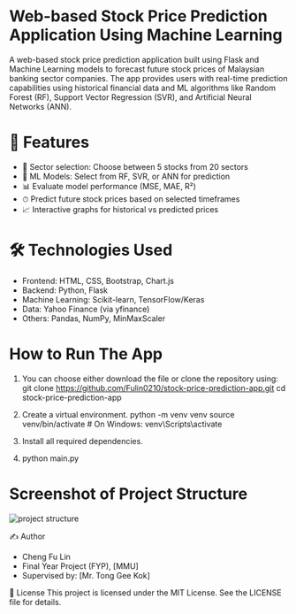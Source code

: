 # Web-based Stock Price Prediction Application Using Machine Learning
A web-based stock price prediction application built using Flask and Machine Learning models to forecast future stock prices of Malaysian banking sector companies. The app provides users with real-time prediction capabilities using historical financial data and ML algorithms like Random Forest (RF), Support Vector Regression (SVR), and Artificial Neural Networks (ANN).

# 🔧 Features
- 🏦 Sector selection: Choose between 5 stocks from 20 sectors
- 🧠 ML Models: Select from RF, SVR, or ANN for prediction
- 📊 Evaluate model performance (MSE, MAE, R²)
- ⏱ Predict future stock prices based on selected timeframes
- 📈 Interactive graphs for historical vs predicted prices

# 🛠 Technologies Used
- Frontend: HTML, CSS, Bootstrap, Chart.js
- Backend: Python, Flask
- Machine Learning: Scikit-learn, TensorFlow/Keras
- Data: Yahoo Finance (via yfinance)
- Others: Pandas, NumPy, MinMaxScaler

# How to Run The App
1. You can choose either download the file or clone the repository using:
git clone https://github.com/Fulin0210/stock-price-prediction-app.git
cd stock-price-prediction-app

2. Create a virtual environment.
python -m venv venv
source venv/bin/activate  # On Windows: venv\Scripts\activate

3. Install all required dependencies.

4. python main.py


# Screenshot of Project Structure
![project structure](https://github.com/user-attachments/assets/0e42f89d-1bf1-4bff-8356-fe186f8c8904)


✍️ Author
- Cheng Fu Lin
- Final Year Project (FYP), [MMU]
- Supervised by: [Mr. Tong Gee Kok]

📜 License
This project is licensed under the MIT License. See the LICENSE file for details.
